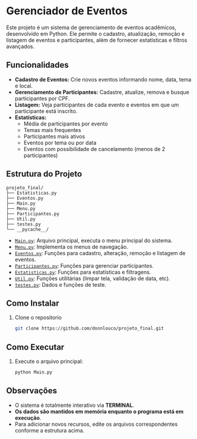 # Gerenciador de Eventos

Este projeto é um sistema de gerenciamento de eventos acadêmicos, desenvolvido em Python. Ele permite o cadastro, atualização, remoção e listagem de eventos e participantes, além de fornecer estatísticas e filtros avançados.

## Funcionalidades

- **Cadastro de Eventos:** Crie novos eventos informando nome, data, tema e local.
- **Gerenciamento de Participantes:** Cadastre, atualize, remova e busque participantes por CPF.
- **Listagem:** Veja participantes de cada evento e eventos em que um participante está inscrito.
- **Estatísticas:** 
  - Média de participantes por evento
  - Temas mais frequentes
  - Participantes mais ativos
  - Eventos por tema ou por data
  - Eventos com possibilidade de cancelamento (menos de 2 participantes)

## Estrutura do Projeto

```
projeto_final/
├── Estatisticas.py
├── Eventos.py
├── Main.py
├── Menu.py
├── Participantes.py
├── Util.py
├── testes.py
└── __pycache__/
```

- [`Main.py`](projeto_final/Main.py): Arquivo principal, executa o menu principal do sistema.
- [`Menu.py`](projeto_final/Menu.py): Implementa os menus de navegação.
- [`Eventos.py`](projeto_final/Eventos.py): Funções para cadastro, alteração, remoção e listagem de eventos.
- [`Participantes.py`](projeto_final/Participantes.py): Funções para gerenciar participantes.
- [`Estatisticas.py`](projeto_final/Estatisticas.py): Funções para estatísticas e filtragens.
- [`Util.py`](projeto_final/Util.py): Funções utilitárias (limpar tela, validação de data, etc).
- [`testes.py`](projeto_final/testes.py): Dados e funções de teste.

## Como Instalar

1. Clone o repositorio
   ``` sh
   git clone https://github.com/donnlouco/projeto_final.git
   ```


## Como Executar

1. Execute o arquivo principal:
   ```sh
   python Main.py
   ```

## Observações

- O sistema é totalmente interativo via **TERMINAL**.
- **Os dados são mantidos em memória enquanto o programa está em execução**.
- Para adicionar novos recursos, edite os arquivos correspondentes conforme a estrutura acima.


